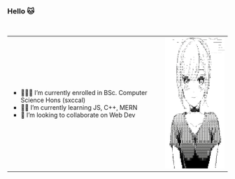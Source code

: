 ### Hello 🐱
<br>
<div align="center">
  <table>
  <tr>
    <td>
      <div align="left">
      <ul type="square">
        <li> 👨🏻‍💻 I’m currently enrolled in BSc. Computer Science Hons (sxccal)&nbsp;&nbsp;&nbsp;&nbsp;</li>
        <li> 🚣🏻 I’m currently learning JS, C++, MERN</li>
        <li> 👯 I’m looking to collaborate on Web Dev</li>
      </ul>
      </div>
    </td>
        <td>
<img src="./indebx.png" style = "height: 300px; width: auto;">
    </td>
  </tr>
</table>
</div>
